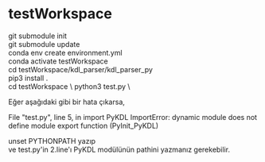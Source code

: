 # testWorkspace
git submodule init \
git submodule update\
conda env create environment.yml \
conda activate testWorkspace \
cd testWorkspace/kdl_parser/kdl_parser_py \
pip3 install . \
cd testWorkspace \ 
python3 test.py \

Eğer aşağıdaki gibi bir hata çıkarsa,

File "test.py", line 5, in <module>
    import PyKDL
ImportError: dynamic module does not define module export function (PyInit_PyKDL)

unset PYTHONPATH  yazıp \
ve test.py'in 2.line'ı PyKDL modülünün pathini yazmanız gerekebilir.
